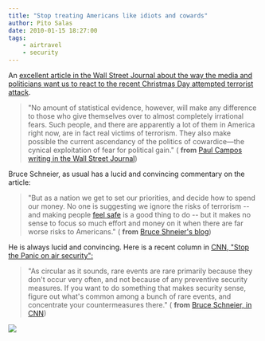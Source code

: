 ```yaml
---
title: "Stop treating Americans like idiots and cowards"
author: Pito Salas
date: 2010-01-15 18:27:00
tags:
    - airtravel
    - security
---
```



An [excellent article in the Wall Street Journal about the way the media and
politicians want us to react to the recent Christmas Day attempted terrorist
attack](<http://online.wsj.com/article/SB10001424052748704130904574644651587677752.html>).

> "No amount of statistical evidence, however, will make any difference to
> those who give themselves over to almost completely irrational fears. Such
> people, and there are apparently a lot of them in America right now, are in
> fact real victims of terrorism. They also make possible the current
> ascendancy of the politics of cowardice—the cynical exploitation of fear for
> political gain." ( **from** [Paul Campos writing in the Wall Street
> Journal](<http://online.wsj.com/article/SB10001424052748704130904574644651587677752.html>))

Bruce Schneier, as usual has a lucid and convincing commentary on the article:

> "But as a nation we get to set our priorities, and decide how to spend our
> money. No one is suggesting we ignore the risks of terrorism -- and making
> people [feel safe](<http://www.schneier.com/essay-154.html>) is a good thing
> to do -- but it makes no sense to focus so much effort and money on it when
> there are far worse risks to Americans." ( **from** [Bruce Shneier's
> blog](<http://www.schneier.com/blog/archives/2010/01/the_comparative.html>))

He is always lucid and convincing. Here is a recent column in [CNN, "Stop the
Panic on air
security":](<http://www.cnn.com/2010/OPINION/01/07/schneier.security/index.html>)

> "As circular as it sounds, rare events are rare primarily because they don't
> occur very often, and not because of any preventive security measures. If
> you want to do something that makes security sense, figure out what's common
> among a bunch of rare events, and concentrate your countermeasures there." (
> **from** [Bruce Schneier, in
> CNN](<http://www.cnn.com/2010/OPINION/01/07/schneier.security/index.html>))

![](https://i0.wp.com/img.zemanta.com/pixy.gif?w=584)


